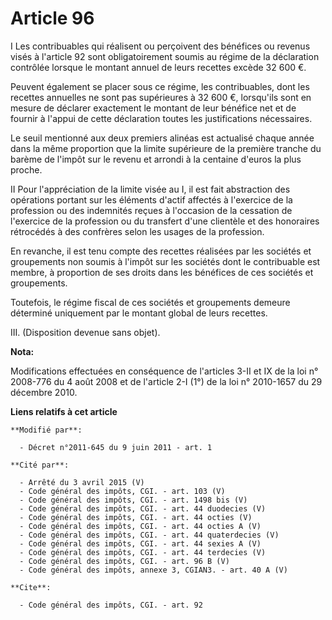 # Article 96

I Les contribuables qui réalisent ou perçoivent des bénéfices ou revenus visés à l'article 92 sont obligatoirement soumis au
régime de la déclaration contrôlée lorsque le montant annuel de leurs recettes excède 32 600 €. 

Peuvent également se placer sous ce régime, les contribuables, dont les recettes annuelles ne sont pas supérieures à 32 600
€, lorsqu'ils sont en mesure de déclarer exactement le montant de leur bénéfice net et de fournir à l'appui de cette
déclaration toutes les justifications nécessaires. 

Le seuil mentionné aux deux premiers alinéas est actualisé chaque année dans la même proportion que la limite supérieure de
la première tranche du barème de l'impôt sur le revenu et arrondi à la centaine d'euros la plus proche. 

II Pour l'appréciation de la limite visée au I, il est fait abstraction des opérations portant sur les éléments d'actif
affectés à l'exercice de la profession ou des indemnités reçues à l'occasion de la cessation de l'exercice de la profession
ou du transfert d'une clientèle et des honoraires rétrocédés à des confrères selon les usages de la profession. 

En revanche, il est tenu compte des recettes réalisées par les sociétés et groupements non soumis à l'impôt sur les sociétés
dont le contribuable est membre, à proportion de ses droits dans les bénéfices de ces sociétés et groupements. 

Toutefois, le régime fiscal de ces sociétés et groupements demeure déterminé uniquement par le montant global de leurs
recettes. 

III. (Disposition devenue sans objet).

**Nota:**

Modifications effectuées en conséquence de l'articles 3-II et IX de la loi n° 2008-776 du 4 août 2008 et de l'article 2-I
(1°) de la loi n° 2010-1657 du 29 décembre 2010.

**Liens relatifs à cet article**

	**Modifié par**:

	  - Décret n°2011-645 du 9 juin 2011 - art. 1

	**Cité par**:

	  - Arrêté du 3 avril 2015 (V)
	  - Code général des impôts, CGI. - art. 103 (V)
	  - Code général des impôts, CGI. - art. 1498 bis (V)
	  - Code général des impôts, CGI. - art. 44 duodecies (V)
	  - Code général des impôts, CGI. - art. 44 octies (V)
	  - Code général des impôts, CGI. - art. 44 octies A (V)
	  - Code général des impôts, CGI. - art. 44 quaterdecies (V)
	  - Code général des impôts, CGI. - art. 44 sexies A (V)
	  - Code général des impôts, CGI. - art. 44 terdecies (V)
	  - Code général des impôts, CGI. - art. 96 B (V)
	  - Code général des impôts, annexe 3, CGIAN3. - art. 40 A (V)

	**Cite**:

	  - Code général des impôts, CGI. - art. 92

